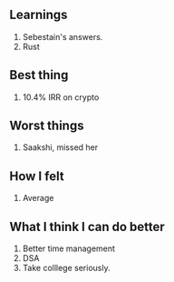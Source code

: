 ## Learnings

1. Sebestain's answers.
2. Rust

## Best thing

1. 10.4% IRR on crypto

## Worst things

1. Saakshi, missed her

## How I felt

1. Average

## What I think I can do better

1. Better time management
2. DSA
3. Take colllege seriously.
